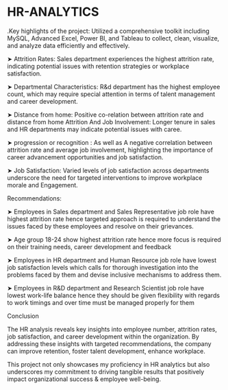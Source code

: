 # HR-ANALYTICS
.Key highlights of the project:
Utilized a comprehensive toolkit including MySQL, Advanced Excel, Power BI, and Tableau to collect, clean, visualize, and analyze data efficiently and effectively.

➤ Attrition Rates: Sales department experiences the highest attrition rate, indicating potential issues with retention strategies or workplace satisfaction.

➤ Departmental Characteristics: R&d department has the highest employee count, which may require special attention in terms of talent management and career development.

➤  Distance from home: Positive co-relation between attrition rate and distance from home Attrition And Job Involvement: Longer tenure in sales and HR departments may indicate potential issues with caree.

➤  progression or recognition : As well as A negative correlation between attrition rate and average job involvement, highlighting the importance of career advancement opportunities and job satisfaction.

➤  Job Satisfaction: Varied levels of job satisfaction across departments underscore the need for targeted interventions to improve workplace morale and Engagement.

Recommendations:

➤ Employees in Sales department and Sales Representative job role have highest attrition rate hence targeted approach is required to understand the issues faced by these employees and resolve on their grievances.

➤ Age group 18-24 show highest attrition rate hence more focus is required on their training needs, career development and feedback

➤ Employees in HR department and Human Resource job role have lowest job satisfaction levels which calls for thorough investigation into the problems faced by them and devise inclusive mechanisms to address them.

➤ Employees in R&D department and Research Scientist job role have lowest work-life balance hence they should be given flexibility with regards to work timings and over time must be managed properly for them

Conclusion

The HR analysis reveals key insights into employee number, attrition rates, job satisfaction, and career development within the organization. By addressing these insights with targeted recommendations, the company can improve retention, foster talent development, enhance workplace.

This project not only showcases my proficiency in HR analytics but also underscores my commitment to driving tangible results that positively impact organizational success & employee well-being.






